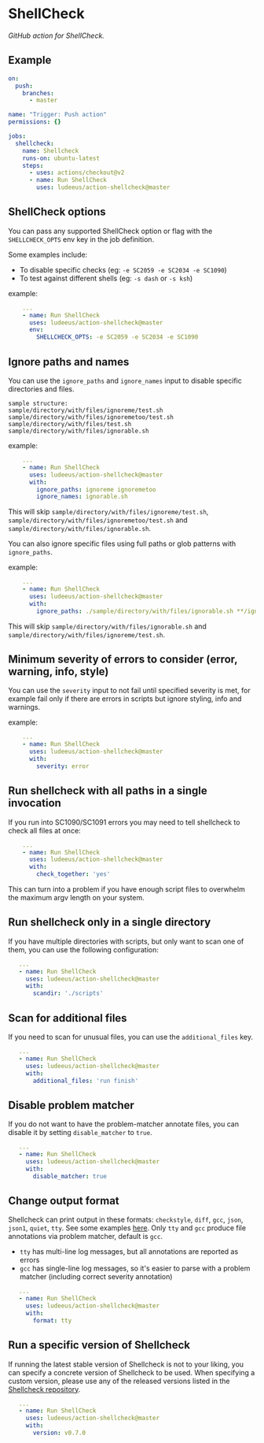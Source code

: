 # ShellCheck

_GitHub action for ShellCheck._

## Example

```yaml
on:
  push:
    branches:
      - master

name: "Trigger: Push action"
permissions: {}

jobs:
  shellcheck:
    name: Shellcheck
    runs-on: ubuntu-latest
    steps:
      - uses: actions/checkout@v2
      - name: Run ShellCheck
        uses: ludeeus/action-shellcheck@master
```

## ShellCheck options

You can pass any supported ShellCheck option or flag with the `SHELLCHECK_OPTS` env key in the job definition.

Some examples include:

- To disable specific checks (eg: `-e SC2059 -e SC2034 -e SC1090`)
- To test against different shells (eg: `-s dash` or `-s ksh`)

example:

```yaml
    ...
    - name: Run ShellCheck
      uses: ludeeus/action-shellcheck@master
      env:
        SHELLCHECK_OPTS: -e SC2059 -e SC2034 -e SC1090
```

## Ignore paths and names

You can use the `ignore_paths` and `ignore_names` input to disable specific directories and files.

```text
sample structure:
sample/directory/with/files/ignoreme/test.sh
sample/directory/with/files/ignoremetoo/test.sh
sample/directory/with/files/test.sh
sample/directory/with/files/ignorable.sh
```

example:

```yaml
    ...
    - name: Run ShellCheck
      uses: ludeeus/action-shellcheck@master
      with:
        ignore_paths: ignoreme ignoremetoo
        ignore_names: ignorable.sh
```

This will skip `sample/directory/with/files/ignoreme/test.sh`, `sample/directory/with/files/ignoremetoo/test.sh` and `sample/directory/with/files/ignorable.sh`.

You can also ignore specific files using full paths or glob patterns with `ignore_paths`.

example:

```yaml
    ...
    - name: Run ShellCheck
      uses: ludeeus/action-shellcheck@master
      with:
        ignore_paths: ./sample/directory/with/files/ignorable.sh **/ignoreme/test.sh
```

This will skip `sample/directory/with/files/ignorable.sh` and `sample/directory/with/files/ignoreme/test.sh`.

## Minimum severity of errors to consider (error, warning, info, style)

You can use the `severity` input to not fail until specified severity is met, for example fail only if there are errors in scripts but ignore styling, info and warnings.

example:

```yaml
    ...
    - name: Run ShellCheck
      uses: ludeeus/action-shellcheck@master
      with:
        severity: error
```

## Run shellcheck with all paths in a single invocation

If you run into SC1090/SC1091 errors you may need to tell shellcheck to check
all files at once:

```yaml
    ...
    - name: Run ShellCheck
      uses: ludeeus/action-shellcheck@master
      with:
        check_together: 'yes'
```

This can turn into a problem if you have enough script files to overwhelm the
maximum argv length on your system.

## Run shellcheck only in a single directory

If you have multiple directories with scripts, but only want to scan
one of them, you can use the following configuration:

```yaml
   ...
   - name: Run ShellCheck
     uses: ludeeus/action-shellcheck@master
     with:
       scandir: './scripts'
```

## Scan for additional files

If you need to scan for unusual files, you can use the `additional_files` key.

```yaml
   ...
   - name: Run ShellCheck
     uses: ludeeus/action-shellcheck@master
     with:
       additional_files: 'run finish'
```

## Disable problem matcher

If you do not want to have the problem-matcher annotate files, you can disable it
by setting `disable_matcher` to `true`.

```yaml
   ...
   - name: Run ShellCheck
     uses: ludeeus/action-shellcheck@master
     with:
       disable_matcher: true
```

## Change output format

Shellcheck can print output in these formats: `checkstyle`, `diff`, `gcc`, `json`, `json1`, `quiet`, `tty`. See some examples [here](https://github.com/koalaman/shellcheck/wiki/Integration#pick-the-output-format-that-makes-your-life-easier).
Only `tty` and `gcc` produce file annotations via problem matcher, default is `gcc`.

- `tty` has multi-line log messages, but all annotations are reported as errors
- `gcc` has single-line log messages, so it's easier to parse with a problem matcher (including correct severity annotation)

```yaml
   ...
   - name: Run ShellCheck
     uses: ludeeus/action-shellcheck@master
     with:
       format: tty
```

## Run a specific version of Shellcheck

If running the latest stable version of Shellcheck is not to your liking, you can specify a concrete version of Shellcheck to be used. When specifying a custom version, please use any of the released versions listed in the [Shellcheck repository](https://github.com/koalaman/shellcheck/tags).

```yaml
   ...
   - name: Run ShellCheck
     uses: ludeeus/action-shellcheck@master
     with:
       version: v0.7.0
```
